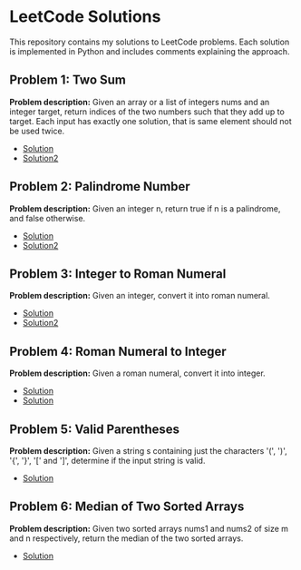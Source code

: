 # LeetCode Solutions

This repository contains my solutions to LeetCode problems. Each solution is implemented in Python and includes comments explaining the approach.

## Problem 1: Two Sum
**Problem description:** Given an array or a list of integers nums and an integer target, 
return indices of the two numbers such that they add up to target.
Each input has exactly one solution, that is same element should not be used twice.
- [Solution](./twosum.py)
- [Solution2](./twosum2.py)

## Problem 2: Palindrome Number
**Problem description:** Given an integer n, return true if n is a palindrome, and false otherwise.
- [Solution](./palindrome.py)
- [Solution2](./palindrome2.py)

## Problem 3: Integer to Roman Numeral
**Problem description:** Given an integer, convert it into roman numeral.
- [Solution](./int_to_roman.py)
- [Solution2](./int_to_roman2.py)

## Problem 4: Roman Numeral to Integer
**Problem description:** Given a roman numeral, convert it into integer.
- [Solution](./roman_to_int.py)
- [Solution](./roman_to_int2.py)

## Problem 5: Valid Parentheses
**Problem description:** Given a string s containing just the characters '(', ')', '{', '}', '[' and ']', determine if the input string is valid.
- [Solution](./valid_parentheses.py)

## Problem 6: Median of Two Sorted Arrays
**Problem description:** Given two sorted arrays nums1 and nums2 of size m and n respectively, return the median of the two sorted arrays.
- [Solution](./median_of_2_sorted_arrays.py)